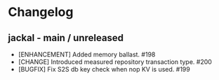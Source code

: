 # Changelog

## jackal - main / unreleased

* [ENHANCEMENT] Added memory ballast. #198
* [CHANGE] Introduced measured repository transaction type. #200 
* [BUGFIX] Fix S2S db key check when nop KV is used. #199
